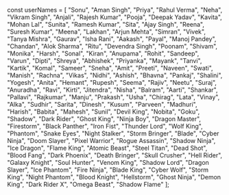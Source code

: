 
  const userNames = [
    "Sonu", "Aman Singh", "Priya", "Rahul Verma", "Neha", "Vikram Singh",
    "Anjali", "Rajesh Kumar", "Pooja", "Deepak Yadav", "Kavita", "Mohan Lal",
    "Sunita", "Ramesh Kumar", "Sita", "Ajay Singh", "Reena", "Suresh Kumar",
    "Meena", "Lakhan", "Arjun Mehta", "Simran", "Vivek", "Tanya Mishra",
    "Gaurav", "Isha Rani", "Aakash", "Payal", "Manoj Pandey", "Chandan",
    "Alok Sharma", "Ritu", "Devendra Singh", "Poonam", "Shivam", "Monika",
    "Harsh", "Sonal", "Kiran", "Anupama", "Rohit", "Sandeep", "Varun", "Dipti",
    "Shreya", "Abhishek", "Priyanka", "Mayank", "Tanvi", "Kartik", "Komal",
    "Sameer", "Sneha", "Amit", "Preeti", "Naveen", "Swati", "Manish", "Rachna",
    "Vikas", "Nidhi", "Ashish", "Bhavna", "Pankaj", "Shalini", "Yogesh", "Anita",
    "Hemant", "Rupesh", "Seema", "Rajiv", "Neetu", "Suraj", "Anuradha", "Ravi",
    "Kirti", "Jitendra", "Nisha", "Balram", "Aarti", "Shankar", "Pallavi",
    "Rajkumar", "Manju", "Prakash", "Usha", "Chirag", "Lata", "Vinay", "Alka",
    "Sudhir", "Sarita", "Dinesh", "Kusum", "Parveen", "Madhuri", "Harish",
    "Babita", "Mahesh", "Sunil",
    "Devil King", "Nobita", "Goku", "Shadow", "Dark Rider", "Ghost King", "Ninja Boy",
    "Dragon Master", "Firestorm", "Black Panther", "Iron Fist", "Thunder Lord",
    "Wolf King", "Phantom", "Snake Eyes", "Night Stalker", "Storm Bringer", "Blade",
    "Cyber Ninja", "Doom Slayer", "Pixel Warrior", "Rogue Assassin", "Shadow Ninja",
    "Ice Dragon", "Flame King", "Atomic Beast", "Steel Titan", "Dead Shot", "Blood Fang",
    "Dark Phoenix", "Death Bringer", "Skull Crusher", "Hell Rider", "Galaxy Knight",
    "Soul Hunter", "Venom King", "Shadow Lord", "Dragon Slayer", "Ice Phantom",
    "Fire Ninja", "Blade King", "Cyber Wolf", "Storm King", "Night Phantom",
    "Blood Knight", "Hellstorm", "Ghost Ninja", "Demon King", "Dark Rider X",
    "Omega Beast", "Shadow Flame"
  ];